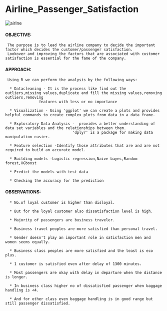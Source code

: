  # Airline_Passenger_Satisfaction
 
 ![airlne](https://user-images.githubusercontent.com/122966157/213377209-d0b08b70-16d5-4aca-82a3-1b6c2b8fd866.png)

 #### OBJECTIVE:
 
     The purpose is to lead the airline company to decide the important factor which decides the customer/passenger satisfaction.
     Lookover and improving the factors that are associated with customer satisfaction is essential for the fame of the company.
 
 #### APPROACH:
 
     Using R we can perform the analysis by the following ways:
     
      * Datacleaning - It is the process like find out the outliers,missing values,duplicate and fill the missing values,removing outliers,removing
                   features with less or no importance       
     
      * Visualization - Using 'ggplot' we can create a plots and provides helpful commands to create complex plots from data in a data frame. 
     
      * Exploratory Data Analysis -  provides a better understanding of data set variables and the relationships between them.
                                  'dplyr' is a package for making data manipulation easier.
     
      * Feature selection -Identify those attributes that are and are not required to build an accurate model.                             
     
      * Building models -Logistic regression,Naive bayes,Random forest,XGboost  
     
      * Predict the models with test data
     
      * Checking the accuracy for the prediction


#### OBSERVATIONS:

      * No.of loyal customer is higher than disloyal.      
        
      * But for the loyal customer also dissatisfaction level is high.
      
      * Majority of passengers are business traveler.
      
      * Business travel peoples are more satisfied than personal travel.
      
      * Gender doesn't play an important role in satisfaction men and women seems equally.
      
      * Business class peoples are more satisfied and the least is eco plus.
      
      * 1 customer is satisfied even after delay of 1300 minutes.
      
      * Most passengers are okay with delay in departure when the distance is longer.
      
      * In business class higher no of dissatisfied passenger when baggage handling is <4.
      
      * And for other class even baggage handling is in good range but still passenger dissatisfied.
